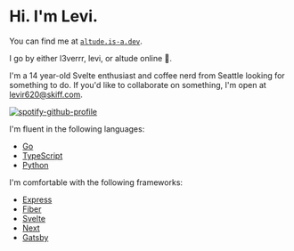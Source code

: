 # Hi. I'm Levi.

You can find me at [`altude.is-a.dev`](https://altude.is-a.dev).  

I go by either l3verrr, levi, or altude online 🙂.

I'm a 14 year-old Svelte enthusiast and coffee nerd from Seattle looking for something to do. If you'd like to collaborate on something, I'm open at [levir620@skiff.com](mailto:levir620@skiff.com?subject=I%27d%20like%20to%20collaborate%20with%20you!).  

[![spotify-github-profile](https://spotify-github-profile.vercel.app/api/view?uid=hb76ow6b0e1vcmn22n4ogot37&cover_image=false&theme=default&show_offline=false&background_color=121212&bar_color=53b14f&bar_color_cover=true)](https://spotify-github-profile.vercel.app/api/view?uid=hb76ow6b0e1vcmn22n4ogot37&redirect=true)

I'm fluent in the following languages:  
  - [Go](https://go.dev)
  - [TypeScript](https://typescriptlang.org)
  - [Python](https://python.org)

I'm comfortable with the following frameworks:
  - [Express](https://github.com/expressjs/express)
  - [Fiber](https://github.com/gofiber/fiber)
  - [Svelte](https://github.com/sveltejs/svelte)
  - [Next](https://github.com/vercel/next.js)
  - [Gatsby](https://github.com/gatsbyjs/gatsby)
